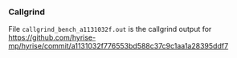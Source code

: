### Callgrind

File `callgrind_bench_a1131032f.out` is the callgrind output for https://github.com/hyrise-mp/hyrise/commit/a1131032f776553bd588c37c9c1aa1a28395ddf7

